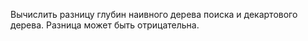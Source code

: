 Вычислить разницу глубин наивного дерева поиска и декартового дерева. Разница может быть отрицательна.
